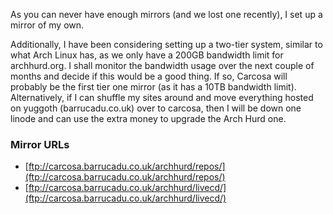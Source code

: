 As you can never have enough mirrors (and we lost one recently), I set up a mirror of my own.

Additionally, I have been considering setting up a two-tier system, similar to what Arch Linux has, as we only have a 200GB bandwidth limit for archhurd.org. I shall monitor the bandwidth usage over the next couple of months and decide if this would be a good thing. If so, Carcosa will probably be the first tier one mirror (as it has a 10TB bandwidth limit). Alternatively, if I can shuffle my sites around and move everything hosted on yuggoth (barrucadu.co.uk) over to carcosa, then I will be down one linode and can use the extra money to upgrade the Arch Hurd one.

### Mirror URLs
* [ftp://carcosa.barrucadu.co.uk/archhurd/repos/](ftp://carcosa.barrucadu.co.uk/archhurd/repos/)
* [ftp://carcosa.barrucadu.co.uk/archhurd/livecd/](ftp://carcosa.barrucadu.co.uk/archhurd/livecd/)
